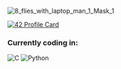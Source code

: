 

![8_flies_with_laptop_man_1_Mask_1](https://user-images.githubusercontent.com/61026156/151672618-2737b7cf-dd24-4585-af70-35d074f4275d.png)

[![42 Profile Card](https://1337-readme.vercel.app/api/profile?cursus=42cursus&dark=true&login=hlahyani)](https://github.com/mohouyizme/1337-readme)
### Currently coding in: 
![C](https://img.shields.io/badge/c-%2300599C.svg?style=for-the-badge&logo=c&logoColor=white)
![Python](https://img.shields.io/badge/Python-3776AB?style=for-the-badge&logo=python&logoColor=white)
